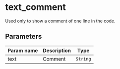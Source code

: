 text_comment
============

Used only to show a comment of one line in the code.

Parameters
----------

| Param name | Description | Type     |
 ------------|-------------|----------
| text     | Comment | `String` |
